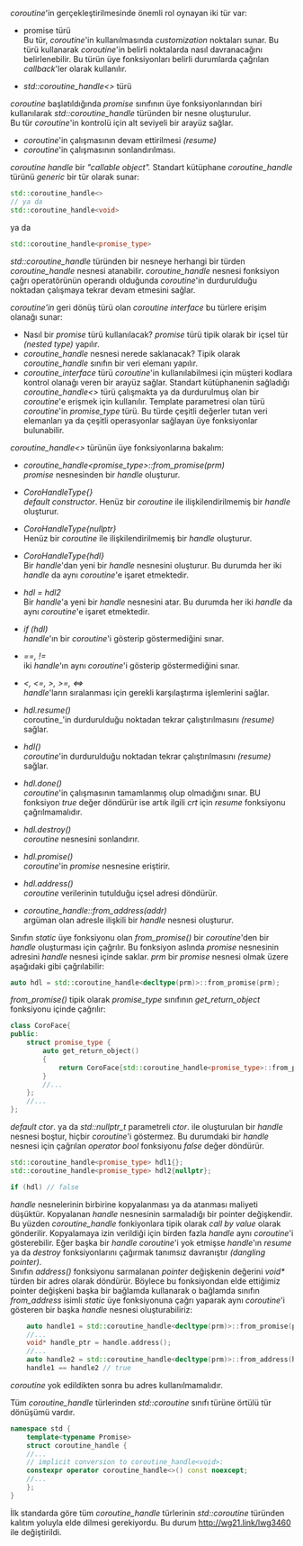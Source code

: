 _coroutine_'in gerçekleştirilmesinde önemli rol oynayan iki tür var:

- promise türü<br>
Bu tür, _coroutine_'in kullanılmasında _customization_ noktaları sunar. 
Bu türü kullanarak _coroutine_'in belirli noktalarda nasıl davranacağını belirlenebilir.
Bu türün üye fonksiyonları belirli durumlarda çağrılan _callback_'ler olarak kullanılır.

- _std::coroutine_handle<>_ türü <br>

_coroutine_ başlatıldığında _promise_ sınıfının üye fonksiyonlarından biri kullanılarak _std::coroutine_handle_ türünden bir nesne oluşturulur. <br>
Bu tür _coroutine_'in kontrolü için alt seviyeli bir arayüz sağlar. 
- _coroutine_'in çalışmasının devam ettirilmesi _(resume)_
- _coroutine_'in çalışmasının sonlandırılması.

_coroutine handle_ bir _"callable object"._ Standart kütüphane _coroutine_handle_ türünü _generic_ bir tür olarak sunar:

```cpp
std::coroutine_handle<>
// ya da
std::coroutine_handle<void>
``` 
ya da 

```cpp
std::coroutine_handle<promise_type>
``` 
_std::coroutine_handle<void>_ türünden bir nesneye herhangi bir türden _coroutine_handle_ nesnesi atanabilir.
_coroutine_handle_ nesnesi fonksiyon çağrı operatörünün operandı olduğunda _coroutine_'in durdurulduğu noktadan çalışmaya tekrar devam etmesini sağlar.<br>

_coroutine'in_ geri dönüş türü olan _coroutine interface_ bu türlere erişim olanağı sunar:
- Nasıl bir _promise_ türü kullanılacak? _promise_ türü tipik olarak bir içsel tür _(nested type)_ yapılır.
- _coroutine_handle_ nesnesi nerede saklanacak? Tipik olarak _coroutine_handle_ sınıfın bir veri elemanı yapılır.
- _coroutine_interface_ türü _coroutine_'in kullanılabilmesi için müşteri kodlara kontrol olanağı veren bir arayüz sağlar.
Standart kütüphanenin sağladığı _coroutine_handle<>_ türü çalışmakta ya da durdurulmuş olan bir _coroutine_'e erişmek için kullanılır. 
Template parametresi olan türü _coroutine_'in  _promise_type_ türü. Bu türde çeşitli değerler tutan veri elemanları ya da çeşitli operasyonlar sağlayan üye fonksiyonlar bulunabilir.

_coroutine_handle<>_ türünün üye fonksiyonlarına bakalım: 

- _coroutine_handle<promise_type>::from_promise(prm)_ <br>
_promise_ nesnesinden bir _handle_ oluşturur.

- _CoroHandleType{} <br>_
_default constructor_. Henüz bir _coroutine_ ile ilişkilendirilmemiş bir _handle_ oluşturur.

- _CoroHandleType{nullptr}_<br>
Henüz bir _coroutine_ ile ilişkilendirilmemiş bir _handle_ oluşturur.

- _CoroHandleType{hdl}_ <br> 
Bir _handle_'dan yeni bir _handle_ nesnesini oluşturur. Bu durumda her iki _handle_ da aynı _coroutine_'e işaret etmektedir.

- _hdl = hdl2_ <br>
Bir _handle_'a yeni bir _handle_ nesnesini atar. Bu durumda her iki _handle_ da aynı _coroutine_'e işaret etmektedir.

- _if (hdl)_ <br> 
_handle_'ın bir _coroutine_'i gösterip göstermediğini sınar.

- _==, !=_ <br>
iki _handle_'ın aynı _coroutine_'i gösterip göstermediğini sınar.

- _<, <=, >, >=, <=>_ <br>
_handle_'ların sıralanması için gerekli karşılaştırma işlemlerini sağlar.

- _hdl.resume()_ <br>
coroutine_'in durdurulduğu noktadan tekrar çalıştırılmasını _(resume)_ sağlar.

- _hdl()_ <br>
_coroutine_'in durdurulduğu noktadan tekrar çalıştırılmasını _(resume)_ sağlar.

- _hdl.done()_ <br>
_coroutine_'in çalışmasının tamamlanmış olup olmadığını sınar. BU fonksiyon _true_ değer döndürür ise artık ilgili _crt_ için _resume_ fonksiyonu çağrılmamalıdır.

- _hdl.destroy()_ <br>
_coroutine_ nesnesini sonlandırır.

- _hdl.promise()_ <br>
_coroutine_'in _promise_ nesnesine eriştirir.

- _hdl.address()_ <br>
_coroutine_ verilerinin tutulduğu içsel adresi döndürür.

- _coroutine_handle<PrmT>::from_address(addr)_ <br>
argüman olan adresle ilişkili bir _handle_ nesnesi oluşturur.

Sınıfın _static_ üye fonksiyonu olan _from_promise()_ bir _coroutine_'den bir _handle_ oluşturması için çağrılır. 
Bu fonksiyon aslında _promise_ nesnesinin adresini _handle_ nesnesi içinde saklar.
_prm_ bir _promise_ nesnesi olmak üzere aşağıdaki gibi çağrılabilir:

```cpp
auto hdl = std::coroutine_handle<decltype(prm)>::from_promise(prm);
```

_from_promise()_ tipik olarak _promise_type_ sınıfının _get_return_object_ fonksiyonu içinde çağrılır:

```cpp
class CoroFace{
public:
    struct promise_type {
        auto get_return_object() 
        { 
            return CoroFace{std::coroutine_handle<promise_type>::from_promise(*this)};
        }
        //...
    };
    //...
};
```

_default ctor_. ya da _std::nullptr_t_ parametreli _ctor_. ile oluşturulan bir _handle_ nesnesi boştur, hiçbir _coroutine_'i göstermez. Bu durumdaki bir _handle_ nesnesi için çağrılan _operator bool_ fonksiyonu _false_ değer döndürür.

```cpp
std::coroutine_handle<promise_type> hdl1{};
std::coroutine_handle<promise_type> hdl2{nullptr};

if (hdl) // false
```
_handle_ nesnelerinin birbirine kopyalanması ya da atanması maliyeti düşüktür. 
Kopyalanan _handle_ nesnesinin sarmaladığı bir pointer değişkendir.
Bu yüzden _coroutine_handle_ fonkiyonlara tipik olarak _call by value_ olarak gönderilir.
Kopyalamaya izin verildiği için birden fazla _handle_ aynı _coroutine_'i gösterebilir.
Eğer başka bir _handle_ _coroutine_'i yok etmişse _handle_'ın _resume_ ya da _destroy_ fonksiyonlarını çağırmak tanımsız davranıştır _(dangling pointer)_.<br>
Sınıfın _address()_ fonksiyonu sarmalanan _pointer_ değişkenin değerini _void*_ türden bir adres olarak döndürür. 
Böylece bu fonksiyondan elde ettiğimiz pointer değişkeni başka bir bağlamda kullanarak o bağlamda sınıfın _from_address_ isimli _static_ üye fonksiyonuna çağrı yaparak aynı _coroutine_'i gösteren bir başka _handle_ nesnesi oluşturabiliriz:
```cpp
    auto handle1 = std::coroutine_handle<decltype(prm)>::from_promise(prm);
    //...
    void* handle_ptr = handle.address();
    //...
    auto handle2 = std::coroutine_handle<decltype(prm)>::from_address(handle_ptr);
    handle1 == handle2 // true
```
_coroutine_ yok edildikten sonra bu adres kullanılmamalıdır.

Tüm _coroutine_handle_ türlerinden _std::coroutine<void>_ sınıfı türüne örtülü tür dönüşümü vardır.

```cpp
namespace std {
	template<typename Promise>
	struct coroutine_handle {
	//...
	// implicit conversion to coroutine_handle<void>:
	constexpr operator coroutine_handle<>() const noexcept;
	//...
	};
}
```

İlk standarda göre tüm _coroutine_handle_ türlerinin _std::coroutine<void>_ türünden kalıtım yoluyla elde dilmesi gerekiyordu. Bu durum http://wg21.link/lwg3460 ile değiştirildi.

